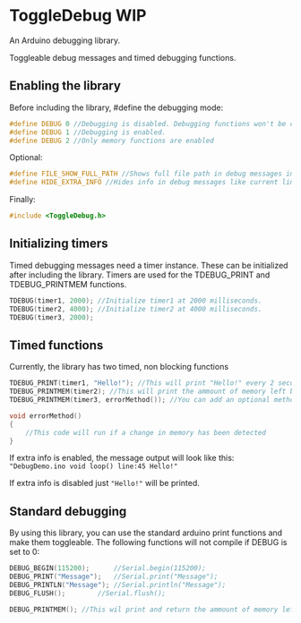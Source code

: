# ToggleDebug WIP

An Arduino debugging library.

Toggleable debug messages and timed debugging functions.

## Enabling the library

Before including the library, #define the debugging mode:


```cpp
#define DEBUG 0 //Debugging is disabled. Debugging functions won't be compiled
#define DEBUG 1 //Debugging is enabled.
#define DEBUG 2 //Only memory functions are enabled
```

Optional:
```cpp
#define FILE_SHOW_FULL_PATH //Shows full file path in debug messages instead of file name.
#define HIDE_EXTRA_INFO //Hides info in debug messages like current line and method, millis and filename.
```
Finally: 
```cpp
#include <ToggleDebug.h>
```

## Initializing timers

Timed debugging messages need a timer instance. These can be initialized after including the library.
Timers are used for the TDEBUG_PRINT and TDEBUG_PRINTMEM functions.

```cpp
TDEBUG(timer1, 2000); //Initialize timer1 at 2000 milliseconds.
TDEBUG(timer2, 4000); //Initialize timer2 at 4000 milliseconds.
TDEBUG(timer3, 2000);
```

## Timed functions

Currently, the library has two timed, non blocking functions

```cpp
TDEBUG_PRINT(timer1, "Hello!"); //This will print "Hello!" every 2 seconds
TDEBUG_PRINTMEM(timer2); //This will print the ammount of memory left between stack and heap every 4 seconds.
TDEBUG_PRINTMEM(timer3, errorMethod()); //You can add an optional method as second parameter. This method will be called if a change in memory has been detected.

void errorMethod()
{
	//This code will run if a change in memory has been detected
}
```

If extra info is enabled, the message output will look like this:
`"DebugDemo.ino void loop() line:45 Hello!"`

If extra info is disabled just `"Hello!"` will be printed.

## Standard debugging

By using this library, you can use the standard arduino print functions and make them toggleable. The following functions will not compile if DEBUG is set to 0:

```cpp
DEBUG_BEGIN(115200); 	  //Serial.begin(115200);
DEBUG_PRINT("Message");	  //Serial.print("Message");
DEBUG_PRINTLN("Message"); //Serial.println("Message");
DEBUG_FLUSH();		  //Serial.flush();

DEBUG_PRINTMEM(); //This wil print and return the ammount of memory left between stack and heap.
```
